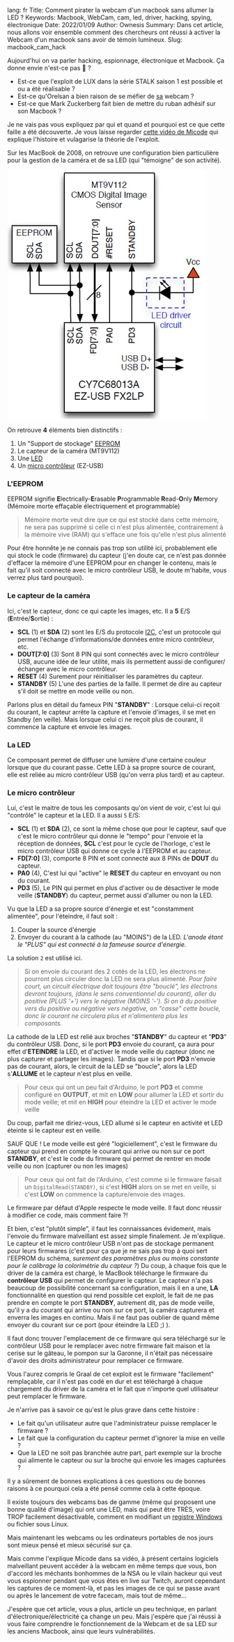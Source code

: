 lang: fr
Title: Comment pirater la webcam d'un macbook sans allumer la LED ?
Keywords: Macbook, WebCam, cam, led, driver, hacking, spying, électronique
Date: 2022/01/09
Author: Ownesis
Summary: Dans cet article, nous allons voir ensemble comment des chercheurs ont réussi à activer la Webcam d'un macbook sans avoir de témoin lumineux.
Slug: macbook_cam_hack

Aujourd'hui on va parler hacking, espionnage, électronique et Macbook.
Ça donne envie n'est-ce pas 👀 ?

- Est-ce que l'exploit de LUX dans la série STALK saison 1 est possible et ou a été réalisable ?
- Est-ce qu'Orelsan a bien raison de se méfier de [sa](https://www.youtube.com/watch?v=B9F0e5gUmxY) webcam ? 
- Est-ce que Mark Zuckerberg fait bien de mettre du ruban adhésif sur son Macbook ?

Je ne vais pas vous expliquez par qui et quand et pourquoi est ce que cette faille a été découverte.
Je vous laisse regarder [cette vidéo de Micode](https://www.youtube.com/watch?v=5FNm4ZRNJMk) qui explique l'histoire et vulagarise la théorie de l'exploit.

Sur les MacBook de 2008, on retrouve une configuration bien particulière pour la gestion de la caméra et de sa LED (qui "témoigne" de son activité).

![Macbook camera schematic](static/img/macbook_cam_hack/schematic.webp)

On retrouve **4** éléments bien distinctifs :
 1. Un "Support de stockage" [EEPROM](https://fr.wikipedia.org/wiki/Electrically-erasable_programmable_read-only_memory)
 2. Le capteur de la caméra (MT9V112)
 3. Une [LED](https://fr.wikipedia.org/wiki/Diode_%C3%A9lectroluminescente)
 4. Un [micro contrôleur](https://fr.wikipedia.org/wiki/Microcontr%C3%B4leur) (EZ-USB)


### L'EEPROM
EEPROM signifie **E**lectrically-**E**rasable **P**rogrammable **R**ead-**O**nly **M**emory (Mémoire morte effaçable électriquement et programmable)

> Mémoire morte veut dire que ce qui est stocké dans cette mémoire, ne sera pas supprimé si celle ci n'est plus alimentée, contrairement à la mémoire vive (RAM) qui s'efface une fois qu'elle n'est plus alimenté

Pour être honnête je ne connais pas trop son utilité ici, probablement elle qui stock le code (firmware) du capteur (j'en doute car, ce n'est pas donnée d'effacer la mémoire d'une EEPROM pour en changer le contenu, mais le fait qu'il soit connecté avec le micro contrôleur USB, le doute m'habite, vous verrez plus tard pourquoi).

### Le capteur de la caméra
Ici, c'est le capteur, donc ce qui capte les images, etc.
Il a **5** E/S (**E**ntrée/**S**ortie) :

 - **SCL** (1) et **SDA** (2) sont les E/S du protocole [I2C](https://fr.wikipedia.org/wiki/I2C), c'est un protocole qui permet l'échange d'informations/de données entre micro contrôleur, etc.
 - **DOUT[7:0]** (3) Sont 8 PIN qui sont connectés avec le micro contrôleur USB, aucune idée de leur utilité, mais ils permettent aussi de configurer/échanger avec le micro contrôleur.
 - **RESET** (4) Surement pour réinitialiser les paramètres du capteur.
 - **STANDBY** (5) L'une des parties de la faille. Il permet de dire au capteur s'il doit se mettre en mode veille ou non.

Parlons plus en détail du fameux PIN "**STANDBY**" :
Lorsque celui-ci reçoit du courant, le capteur arrête la capture et l'envoie d'images, il se met en Standby (en veille).
Mais lorsque celui ci ne reçoit plus de courant, il commence la capture et envoie les images.

### La LED
Ce composant permet de diffuser une lumière d'une certaine couleur lorsque que du courant passe. Cette LED à sa propre source de courant, elle est reliée au micro contrôleur USB (qu'on verra plus tard) et au capteur.

### Le micro contrôleur
Lui, c'est le maitre de tous les composants qu'on vient de voir, c'est lui qui "contrôle" le capteur et la LED.
Il a aussi `5` E/S:

 - **SCL** (1) et **SDA** (2), ce sont la même chose que pour le capteur, sauf que c'est le micro contrôleur qui donne le "tempo" pour l'envoie et la réception de données, **SCL** c'est pour le cycle de l'horloge, c'est le micro contrôleur USB qui donne ce cycle à l'EEPROM et au capteur.
 - **FD[7:0]** (3), comporte 8 PIN et sont connecté aux 8 PINs de **DOUT** du capteur.
 - **PA0** (4), C'est lui qui "active" le **RESET** du capteur en envoyant ou non du courant.
 - **PD3** (5), Le PIN qui permet en plus d'activer ou de désactiver le mode veille (**STANDBY**) du capteur, permet aussi d'allumer ou non la LED.

Vu que la LED a sa propre source d'énergie et est "constamment alimentée", pour l'éteindre, il faut soit :

 1. Couper la source d'énergie
 2. Envoyer du courant à la cathode (au "MOINS") de la LED. *L'anode étant le "PLUS" qui est connecté à la fameuse source d'énergie.*

La solution `2` est utilisé ici.
> Si on envoie du courant des 2 cotés de la LED, les électrons ne pourront plus circuler donc la LED ne sera plus alimenté.
> *Pour faire court, un circuit électrique doit toujours être "bouclé", les électrons devront toujours, (dans le sens conventionnel du courant), aller du positive (PLUS '+') vers le négative (MOINS '-').*
> *Si on à du positive vers du positive ou négative vers négative, on "casse" cette boucle, donc le courant ne circulera plus et n'alimentera plus les composants.*

La cathode de la LED est relié aux broches "**STANDBY**" du capteur et "**PD3**" du contrôleur USB.
Donc, si le port **PD3** envoie du courant, ça aura pour effet d'**ETEINDRE** la LED, et d'activer le mode veille du capteur (donc ne plus capturer et partager les images).
Tandis que si le port **PD3** n'envoie pas de courant, alors, le circuit de la LED se "boucle", alors la LED s'**ALLUME** et le capteur n'est plus en veille.

> Pour ceux qui ont un peu fait d'Arduino, le port **PD3** et comme configuré en **OUTPUT**, et mit en **LOW** pour allumer la LED et sortir du mode veille; et mit en **HIGH** pour éteindre la LED et activer le mode veille

Du coup, parfait me diriez-vous, LED allumé si le capteur en activité et LED éteinte si le capteur est en veille.

SAUF QUE ! Le mode veille est géré "logiciellement", c'est le firmware du capteur qui prend en compte le courant qui arrive ou non sur ce port **STANDBY**, et c'est le code du firmware qui permet de rentrer en mode veille ou non (capturer ou non les images)

> Pour ceux qui ont fait de l'Arduino, c'est comme si le firmware faisait un `DigitalRead(STANDBY)`, si c'est **HIGH** alors on se met en veille, si c'est **LOW** on commence la capture/envoie des images.

Le firmware par défaut d'Apple respecte le mode veille.
Il faut donc réussir à modifier ce code, mais comment faire ?!

Et bien, c'est "plutôt simple", il faut les connaissances évidement, mais l'envoie du firmware malveillant est assez simple finalement. Je m'explique.
Le capteur et le micro contrôleur USB n'ont pas de stockage permanent pour leurs firmwares (c'est pour ça que je ne sais pas trop à quoi sert l'EEPROM du schéma, *surement des paramètres plus ou moins constante pour le calibrage la colorimétrie du capteur ?*)
Du coup, à chaque fois que le driver de la caméra est chargé, le MacBook télécharge le firmware du **contrôleur USB** qui permet de configurer le capteur.
Le capteur n'a pas beaucoup de possibilité concernant sa configuration, mais il en a une, **LA** fonctionnalité en question qui rend possible cet exploit, le fait de ne pas prendre en compte le port **STANDBY**, autrement dit, pas de mode veille, qu'il y a du courant qui arrive ou non sur ce port, la caméra capturera et enverra les images en continu.
Mais il ne faut pas oublier de quand même envoyer du courant sur ce port (pour éteindre la LED ;) ).

Il faut donc trouver l'emplacement de ce firmware qui sera téléchargé sur le contrôleur USB pour le remplacer avec notre firmware fait maison et la cerise sur le gâteau, le pompon sur la Garonne, il n'était pas nécessaire d'avoir des droits administrateur pour remplacer ce firmware.

Vous l'aurez compris le Graal de cet exploit est le firmware "facilement" remplaçable, car il n'est pas codé en dur et est téléchargé à chaque chargement du driver de la caméra et le fait que n'importe quel utilisateur peut remplacer le firmware.

Je n'arrive pas à savoir ce qu'est le plus grave dans cette histoire :

 - Le fait qu'un utilisateur autre que l'administrateur puisse remplacer le firmware ?
 - Le fait que la configuration du capteur permet d'ignorer la mise en veille ?
 - Que la LED ne soit pas branchée autre part, part exemple sur la broche qui alimente le capteur ou sur la broche qui envoie les images capturées ?

Il y a sûrement de bonnes explications à ces questions ou de bonnes raisons à ce pourquoi cela a été pensé comme cela à cette époque.

Il existe toujours des webcams bas de gamme (même qui proposent une bonne qualité d'image) qui ont une LED, mais qui peut être TRÈS, voire TROP facilement désactivable, comment en modifiant un [registre Windows](https://ilearned.eu/registre.html) ou fichier sous Linux.

Mais maintenant les webcams ou les ordinateurs portables de nos jours sont mieux pensé et mieux sécurisé sur ça.

Mais comme l'explique Micode dans sa vidéo, à présent certains logiciels malveillant peuvent accéder à la webcam en même temps que vous, bon d'accord les méchants bonhommes de la NSA ou le vilain hackeur qui veut vous espionner pendant que vous êtes en live sur Twitch, auront cependant les captures de ce moment-là, et pas les images de ce qui se passe avant ou après le lancement de votre facecam, mais tout de même...

J'espère que cet article, vous a plus, article un peu technique, en parlant d'électronique/électricité  ça change un peu.
Mais j'espère que j'ai réussi à vous faire comprendre le fonctionnement de la Webcam et de sa LED sur les anciens Macbook, ainsi que leurs vulnérabilités.



